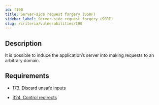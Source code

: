```yaml
---
id: f100
title: Server-side request forgery (SSRF)
sidebar_label: Server-side request forgery (SSRF)
slug: /criteria/vulnerabilities/100
---
```


## Description

It is possible to induce
the application’s server
into making requests
to an arbitrary domain.

## Requirements

- [173. Discard unsafe inputs](/criteria/requirements/173)

- [324. Control redirects](/criteria/requirements/324)
